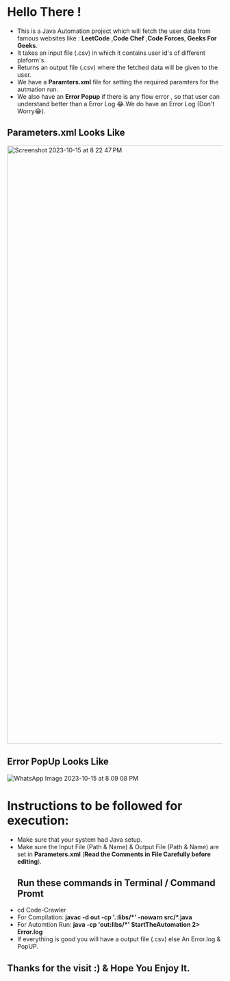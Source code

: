 # Hello There !
<ul>
<li>This is a Java Automation project which will fetch the user data from famous websites like : <b>LeetCode</b> ,<b>Code Chef</b> ,<b>Code Forces</b>,<b> Geeks For Geeks</b>.</li>
<li>It takes an input file (.csv) in which it contains user id's of different plaform's.</li>
<li>Returns an output file (.csv) where the fetched data will be given to the user.</li>
<li>We have a <b>Paramters.xml</b> file for setting the required paramters for the autmation run.</li>
<li>We also have an <b>Error Popup</b> if there is any flow error , so that user can understand better than a Error Log 😂.We do have an Error Log (Don't Worry😂).</li>
</ul>
<h2>Parameters.xml Looks Like</h2>
<img width="1395" alt="Screenshot 2023-10-15 at 8 22 47 PM" src="https://github.com/yashwanththati5/Code-Crawler/assets/58801238/09df2d25-9519-48ba-986c-c45f99729155">



<br>


<h2>Error PopUp Looks Like</h2>


![WhatsApp Image 2023-10-15 at 8 09 08 PM](https://github.com/yashwanththati5/Code-Crawler/assets/58801238/a5d9456c-84ab-4097-a9b9-6775276c6bfe)



# Instructions to be followed for execution:
<ul>
<li>Make sure that your system had Java setup.</li>
<li>Make sure the Input File (Path & Name) & Output File (Path & Name) are set in <b>Parameters.xml</b> (<b>Read the Comments in File Carefully before editing</b>).</li>
<h2>Run these commands in Terminal / Command Promt</h2>
<li>cd Code-Crawler</li>
<li>For Compilation: <b>javac -d out -cp '.:libs/*' -nowarn src/*.java</b></li>
<li>For Automtion Run: <b>java -cp 'out:libs/*' StartTheAutomation 2> Error.log</b></li>
<li>If everything is good you will have a output file (.csv) else An Error.log & PopUP.</li>
</ul>


<h2>Thanks for the visit :) & Hope You Enjoy It.</h2>

